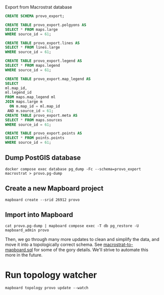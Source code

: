 Export from Macrostrat database

```sql
CREATE SCHEMA provo_export;

CREATE TABLE provo_export.polgyons AS
SELECT * FROM maps.large
WHERE source_id = 61;

CREATE TABLE provo_export.lines AS
SELECT * FROM lines.large
WHERE source_id = 61;

CREATE TABLE provo_export.legend AS
SELECT * FROM maps.legend
WHERE source_id = 61;

CREATE TABLE provo_export.map_legend AS
SELECT
ml.map_id,
ml.legend_id
FROM maps.map_legend ml
JOIN maps.large m
  ON m.map_id = ml.map_id
 AND m.source_id = 61;
CREATE TABLE provo_export.meta AS
SELECT * FROM maps.sources
WHERE source_id = 61;

CREATE TABLE provo_export.points AS
SELECT * FROM points.points
WHERE source_id = 61;
```

## Dump PostGIS database

```
docker compose exec database pg_dump -Fc --schema=provo_export macrostrat > provo.pg-dump
```

## Create a new Mapboard project

```
mapboard create --srid 26912 provo
```


## Import into Mapboard

```
cat provo.pg-dump | mapboard compose exec -T db pg_restore -U mapboard_admin provo
```

Then, we go through many more updates to clean and simplify the data, and move it into a topologically
correct schema.
See [macrostrat-to-mapboard.sql](macrostrat-to-mapboard.sql) for some of the gory details.
We'll strive to automate this more in the future.

# Run topology watcher

```
mapboard topology provo update --watch
```